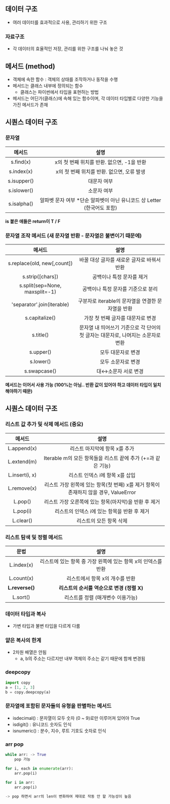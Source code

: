 ## 데이터 구조
- 여러 데이터를 효과적으로 사용, 관리하기 위한 구조

### 자료구조
- 각 데이터의 효율적인 저장, 관리를 위한 구조를 나눠 놓은 것

## 메서드 (method)
- 객체에 속한 함수 : 객체의 상태를 조작하거나 동작을 수행
- 메서드는 클래스 내부에 정의되는 함수
    - 클래스는 파이썬에서 타입을 표현하는 방법
- 메서드는 어딘가(클래스)에 속해 있는 함수이며, 각 데이터 타입별로 다양한 기능을 가진 메서드가 존재

## 시퀀스 데이터 구조
### 문자열
|        메서드      	|                                         설명                                        	|
|:------------------:	|:-----------------------------------------------------------------------------------:	|
|      s.find(x)     	|     x의   첫 번째 위치를 반환. 없으면,   -1을 반환                                  	|
|      s.index(x)    	|     x의   첫 번째 위치를 반환. 없으면,   오류 발생                                  	|
|     s.isupper()    	|     대문자 여부                                                                     	|
|     s.islower()    	|     소문자 여부                                                                   	|
|     s.isalpha()    	|     알파벳 문자 여부      *단순 알파벳이 아닌 유니코드 상 Letter (한국어도 포함)    	|

**is 붙은 애들은 return이 T / F**

### 문자열 조작 메서드 (새 문자열 반환 - 문자열은 불변이기 때문에)
|                  메서드                 	|                                              설명                                            	|
|:---------------------------------------:	|:--------------------------------------------------------------------------------------------:	|
|       s.replace(old,   new[,count])     	|     바꿀 대상 글자를 새로운 글자로 바꿔서 반환                                               	|
|             s.strip([chars])            	|     공백이나 특정 문자를 제거                                                                	|
|     s.split(sep=None,   maxsplit=-1)    	|     공백이나 특정 문자를 기준으로 분리                                                       	|
|       'separator'.join(iterable)      	|     구분자로 iterable의 문자열을 연결한 문자열을 반환                                           |
|              s.capitalize()             	|     가장   첫 번째   글자를   대문자로   변경                                                	|
|                 s.title()               	|     문자열 내 띄어쓰기 기준으로 각 단어의 첫 글자는 대문자로,      나머지는 소문자로 변환    	|
|                 s.upper()               	|     모두   대문자로 변경                                                                     	|
|                 s.lower()               	|     모두   소문자로 변경                                                                     	|
|               s.swapcase()              	|     대↔소문자 서로 변경                                                                      	|

**메서드는 이어서 사용 가능 (100%는 아님.. 반환 값이 있어야 하고 데이터 타입이 일치 해야하기 때문)**

## 시퀀스 데이터 구조
### **리스트 값 추가 및 삭제 메서드** (중요)
|          메서드         	|                                                   설명                                                  	|
|:-----------------------:	|:-------------------------------------------------------------------------------------------------------:	|
|        L.append(x)      	|     리스트   마지막에 항목 x를   추가                                                                   	|
|        L.extend(m)      	|     Iterable m의   모든 항목들을 리스트 끝에 추가 (+=과   같은 기능)                                    	|
|     L.insert(i,   x)    	|     리스트   인덱스 i에 항목 x를 삽입                                                                   	|
|        L.remove(x)      	|     리스트   가장 왼쪽에 있는 항목(첫 번째)   x를   제거     항목이 존재하지 않을 경우,   ValueError    	|
|          L.pop()        	|     리스트   가장 오른쪽에 있는 항목(마지막)을   반환 후 제거                                           	|
|         L.pop(i)        	|     리스트의 인덱스 i에   있는 항목을 반환 후 제거                                                      	|
|         L.clear()       	|     리스트의 모든 항목 삭제                                                                             	|

### 리스트 탐색 및 정렬 메서드
|               문법              	|                                   설명                                 	|
|:-------------------------------:	|:----------------------------------------------------------------------:	|
|     L.index(x)    	|     리스트에   있는 항목 중 가장 왼쪽에 있는 항목 x의 인덱스를 반환    	|
|            L.count(x)           	|     리스트에서 항목   x의 개수를 반환                                  	|
|            **L.reverse()**          	|     **리스트의 순서를 역순으로 변경 (정렬 X)**|
|             L.sort()            	|     리스트를 정렬 (매개변수   이용가능)                                	|

### 데이터 타입과 복사
- 가변 타입과 불변 타입을 다르게 다룸

### 얕은 복사의 한계
- 2차원 배열은 안됨
    - a, b의 주소는 다르지만 내부 객체의 주소는 같기 때문에 함께 변경됨

### deepcopy
```python
import copy
a = [1, 2, 3]
b = copy.deepcopy(a)
```

### 문자열에 포함된 문자들의 유형을 판별하는 메서드
- isdecimal() : 문자열이 모두 숫자 (0 ~ 9)로만 이루어져 있어야 True
- isdigit() : 유니코드 숫자도 인식
- isnumeric() : 분수, 지수, 루트 기호도 숫자로 인식


### arr pop
```python
while arr: -> True
    pop 가능

for i, each in enumerate(arr):
    arr.pop(i)      
    
for i in arr:
    arr.pop(i)

-> pop 하면서 arr의 len이 변화하여 제대로 작동 안 할 가능성이 높음
```